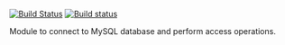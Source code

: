 [![Build Status](https://travis-ci.org/tsmean/mysql.svg?branch=master)](https://travis-ci.org/tsmean/mysql)
[![Build status](https://ci.appveyor.com/api/projects/status/hh1x8m49luabfnt7?svg=true)](https://ci.appveyor.com/project/bersling/mysql)

Module to connect to MySQL database and perform access operations.
